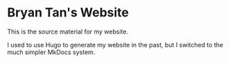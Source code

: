 # Bryan Tan's Website

This is the source material for my website.

I used to use Hugo to generate my website in the past, but I switched to the
much simpler MkDocs system.
